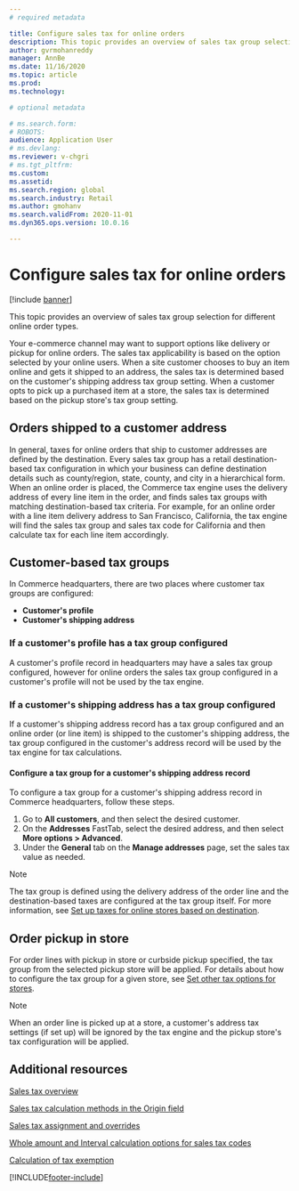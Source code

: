 ```yaml
---
# required metadata

title: Configure sales tax for online orders
description: This topic provides an overview of sales tax group selection for different online order types in Dynamics 365 Commerce.
author: gvrmohanreddy
manager: AnnBe
ms.date: 11/16/2020
ms.topic: article
ms.prod: 
ms.technology: 

# optional metadata

# ms.search.form: 
# ROBOTS: 
audience: Application User
# ms.devlang: 
ms.reviewer: v-chgri
# ms.tgt_pltfrm: 
ms.custom: 
ms.assetid:
ms.search.region: global
ms.search.industry: Retail
ms.author: gmohanv
ms.search.validFrom: 2020-11-01
ms.dyn365.ops.version: 10.0.16

---
```


# Configure sales tax for online orders

[!include [banner](includes/banner.md)]

This topic provides an overview of sales tax group selection for different online order types. 

Your e-commerce channel may want to support options like delivery or pickup for online orders. The sales tax applicability is based on the option selected by your online users. When a site customer chooses to buy an item online and gets it shipped to an address, the sales tax is determined based on the customer's shipping address tax group setting. When a customer opts to pick up a purchased item at a store, the sales tax is determined based on the pickup store's tax group setting. 

## Orders shipped to a customer address 

In general, taxes for online orders that ship to customer addresses are defined by the destination. Every sales tax group has a retail destination-based tax configuration in which your business can define destination details such as county/region, state, county, and city in a hierarchical form. When an online order is placed, the Commerce tax engine uses the delivery address of every line item in the order, and finds sales tax groups with matching destination-based tax criteria. For example, for an online order with a line item delivery address to San Francisco, California, the tax engine will find the sales tax group and sales tax code for California and then calculate tax for each line item accordingly.  

## Customer-based tax groups

In Commerce headquarters, there are two places where customer tax groups are configured:

- **Customer's profile**
- **Customer's shipping address**

### If a customer's profile has a tax group configured

A customer's profile record in headquarters may have a sales tax group configured, however for online orders the sales tax group configured in a customer's profile will not be used by the tax engine. 

### If a customer's shipping address has a tax group configured

If a customer's shipping address record has a tax group configured and an online order (or line item) is shipped to the customer's shipping address, the tax group configured in the customer's address record will be used by the tax engine for tax calculations.

#### Configure a tax group for a customer's shipping address record

To configure a tax group for a customer's shipping address record in Commerce headquarters, follow these steps.

1. Go to **All customers**, and then select the desired customer. 
1. On the **Addresses** FastTab, select the desired address, and then select **More options \> Advanced**. 
1. Under the **General** tab on the **Manage addresses** page, set the sales tax value as needed.

> [!NOTE]
> The tax group is defined using the delivery address of the order line and the destination-based taxes are configured at the tax group itself. For more information, see [Set up taxes for online stores based on destination](https://docs.microsoft.com/dynamicsax-2012/appuser-itpro/set-up-taxes-for-online-stores-based-on-destination).

## Order pickup in store

For order lines with pickup in store or curbside pickup specified, the tax group from the selected pickup store will be applied. For details about how to configure the tax group for a given store, see [Set other tax options for stores](https://docs.microsoft.com/dynamicsax-2012/appuser-itpro/set-other-tax-options-for-stores).

> [!NOTE]
> When an order line is picked up at a store, a customer's address tax settings (if set up) will be ignored by the tax engine and the pickup store's tax configuration will be applied. 

## Additional resources

[Sales tax overview](https://docs.microsoft.com/dynamics365/finance/general-ledger/indirect-taxes-overview?toc=/dynamics365/commerce/toc.json) 

[Sales tax calculation methods in the Origin field](https://docs.microsoft.com/dynamics365/finance/general-ledger/sales-tax-calculation-methods-origin-field?toc=/dynamics365/commerce/toc.json) 

[Sales tax assignment and overrides](https://docs.microsoft.com/dynamics365/supply-chain/procurement/tasks/sales-tax-assignment-overrides?toc=/dynamics365/commerce/toc.json) 

[Whole amount and Interval calculation options for sales tax codes](https://docs.microsoft.com/dynamics365/finance/general-ledger/whole-amount-interval-options-sales-tax-codes?toc=/dynamics365/commerce/toc.json) 

[Calculation of tax exemption](tax-exempt-price-inclusive.md) 



[!INCLUDE[footer-include](../includes/footer-banner.md)]